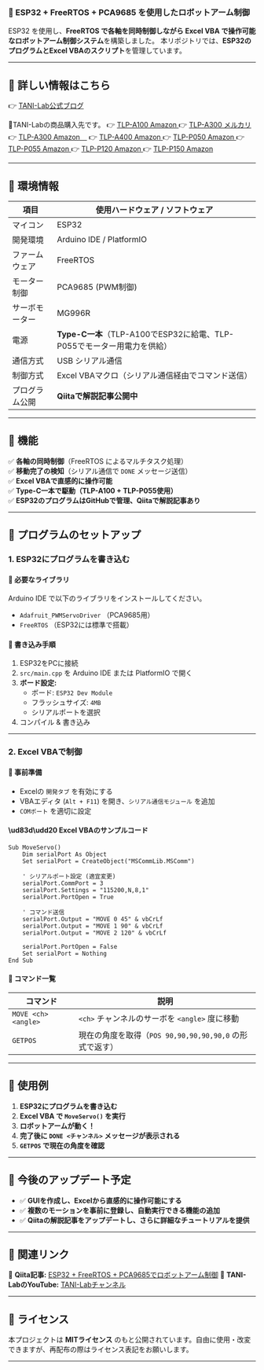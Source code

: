 ### **📌 ESP32 + FreeRTOS + PCA9685 を使用したロボットアーム制御**
ESP32 を使用し、**FreeRTOS で各軸を同時制御しながら Excel VBA で操作可能なロボットアーム制御システム**を構築しました。
本リポジトリでは、**ESP32のプログラムとExcel VBAのスクリプト**を管理しています。

---
## 📘 詳しい情報はこちら
👉 [TANI-Lab公式ブログ](https://tani-lab.blogspot.com/)

🔗TANI-Labの商品購入先です。
👉 [TLP-A100 Amazon ](https://amzn.to/40O6x6r)
👉 [TLP-A300 メルカリ ](https://jp.mercari.com/item/m35213370981)
👉 [TLP-A300 Amazon　](https://amzn.to/3Cp6Jjg)
👉 [TLP-A400 Amazon ](https://amzn.to/3Enzduf)
👉 [TLP-P050 Amazon ](https://amzn.to/4hdklNI)
👉 [TLP-P055 Amazon ](https://amzn.to/4gkuXcl)
👉 [TLP-P120 Amazon ](https://amzn.to/3EhnI7D)
👉 [TLP-P150 Amazon ](https://amzn.to/4jDk9sO)

---


## **📌 環境情報**
| 項目 | 使用ハードウェア / ソフトウェア |
|------|--------------------------------|
| マイコン | ESP32 |
| 開発環境 | Arduino IDE / PlatformIO |
| ファームウェア | FreeRTOS |
| モーター制御 | PCA9685 (PWM制御) |
| サーボモーター | MG996R |
| 電源 | **Type-C一本**（TLP-A100でESP32に給電、TLP-P055でモーター用電力を供給） |
| 通信方式 | USB シリアル通信 |
| 制御方式 | Excel VBAマクロ（シリアル通信経由でコマンド送信） |
| プログラム公開 | **Qiitaで解説記事公開中** |

---

## **📌 機能**
✅ **各軸の同時制御**（FreeRTOS によるマルチタスク処理）  
✅ **移動完了の検知**（シリアル通信で `DONE` メッセージ送信）  
✅ **Excel VBAで直感的に操作可能**  
✅ **Type-C一本で駆動（TLP-A100 + TLP-P055使用）**  
✅ **ESP32のプログラムはGitHubで管理、Qiitaで解説記事あり**  

---

## **📌 プログラムのセットアップ**
### **1. ESP32にプログラムを書き込む**
#### **📌 必要なライブラリ**
Arduino IDE で以下のライブラリをインストールしてください。
- `Adafruit_PWMServoDriver` （PCA9685用）
- `FreeRTOS` （ESP32には標準で搭載）

#### **📌 書き込み手順**
1. ESP32をPCに接続  
2. `src/main.cpp` を Arduino IDE または PlatformIO で開く  
3. **ボード設定:**  
   - ボード: `ESP32 Dev Module`  
   - フラッシュサイズ: `4MB`  
   - シリアルポートを選択  
4. コンパイル & 書き込み  

---

### **2. Excel VBAで制御**
#### **📌 事前準備**
- Excelの `開発タブ` を有効にする  
- VBAエディタ (`Alt + F11`) を開き、`シリアル通信モジュール` を追加  
- `COMポート` を適切に設定  

#### **\ud83d\udd20 Excel VBAのサンプルコード**
```vba
Sub MoveServo()
    Dim serialPort As Object
    Set serialPort = CreateObject("MSCommLib.MSComm")
    
    ' シリアルポート設定 (適宜変更)
    serialPort.CommPort = 3
    serialPort.Settings = "115200,N,8,1"
    serialPort.PortOpen = True
    
    ' コマンド送信
    serialPort.Output = "MOVE 0 45" & vbCrLf
    serialPort.Output = "MOVE 1 90" & vbCrLf
    serialPort.Output = "MOVE 2 120" & vbCrLf
    
    serialPort.PortOpen = False
    Set serialPort = Nothing
End Sub
```

#### **📌 コマンド一覧**
| コマンド | 説明 |
|----------|------|
| `MOVE <ch> <angle>` | `<ch>` チャンネルのサーボを `<angle>` 度に移動 |
| `GETPOS` | 現在の角度を取得（`POS 90,90,90,90,90,0` の形式で返す） |

---

## **📌 使用例**
1. **ESP32にプログラムを書き込む**
2. **Excel VBA で `MoveServo()` を実行**
3. **ロボットアームが動く！**
4. **完了後に `DONE <チャンネル>` メッセージが表示される**
5. **`GETPOS` で現在の角度を確認**

---

## **📌 今後のアップデート予定**
- ✅ **GUIを作成し、Excelから直感的に操作可能にする**  
- ✅ **複数のモーションを事前に登録し、自動実行できる機能の追加**  
- ✅ **Qiitaの解説記事をアップデートし、さらに詳細なチュートリアルを提供**  

---

## **📌 関連リンク**
📢 **Qiita記事:** [ESP32 + FreeRTOS + PCA9685でロボットアーム制御]([https://qiita.com/](https://qiita.com/yuji-taniguchi-2/items/626da8b381498d52f22d)) 
📢 **TANI-LabのYouTube:** [TANI-Labチャンネル](https://www.youtube.com/@TANI-Lab/featured)

---

## **📌 ライセンス**
本プロジェクトは **MITライセンス** のもと公開されています。自由に使用・改変できますが、再配布の際はライセンス表記をお願いします。

---


